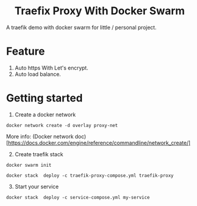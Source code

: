 <h1 align="center">
Traefix Proxy With Docker Swarm
</h1>

A traefik demo with docker swarm for little / personal project.

# Feature

1. Auto https With Let's encrypt.
2. Auto load balance.

# Getting started

1. Create a docker network 

```shell
docker network create -d overlay proxy-net
```
More info: (Docker network doc)[https://docs.docker.com/engine/reference/commandline/network_create/]

2. Create traefik stack

```shell
docker swarm init

docker stack  deploy -c traefik-proxy-compose.yml traefik-proxy
```

3. Start your service

```shell
docker stack  deploy -c service-compose.yml my-service
```
